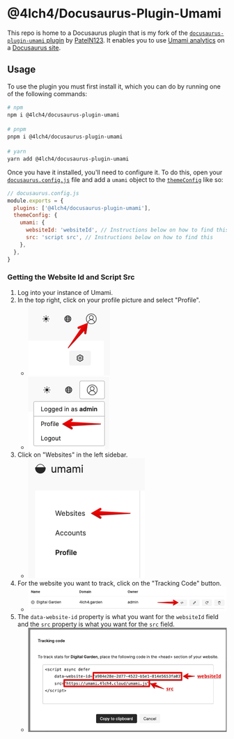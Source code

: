 # @4lch4/Docusaurus-Plugin-Umami

This repo is home to a Docusaurus plugin that is my fork of the [`docusaurus-plugin-umami` plugin][0] by [PatelN123][1]. It enables you to use [Umami analytics][2] on a [Docusaurus site][3].

## Usage

To use the plugin you must first install it, which you can do by running one of the following commands:

```bash
# npm
npm i @4lch4/docusaurus-plugin-umami

# pnpm
pnpm i @4lch4/docusaurus-plugin-umami

# yarn
yarn add @4lch4/docusaurus-plugin-umami
```

Once you have it installed, you'll need to configure it. To do this, open your [`docusaurus.config.js`][4] file and add a `umami` object to the [`themeConfig`][5] like so:

```js
// docusaurus.config.js
module.exports = {
  plugins: ['@4lch4/docusaurus-plugin-umami'],
  themeConfig: {
    umami: {
      websiteId: 'websiteId', // Instructions below on how to find this
      src: 'script src', // Instructions below on how to find this
    },
  },
}
```

### Getting the Website Id and Script Src

1. Log into your instance of Umami.
2. In the top right, click on your profile picture and select "Profile".
   - ![Screenshot 0](./img/Screenshot-0.png)
   - ![Screenshot 1](./img/Screenshot-1.png)
3. Click on "Websites" in the left sidebar.
   - ![Screenshot 2](./img/Screenshot-2.png)
4. For the website you want to track, click on the "Tracking Code" button.
   - ![Screenshot 3](./img/Screenshot-3.png)
5. The `data-website-id` property is what you want for the `websiteId` field and the `src` property is what you want for the `src` field.
   - ![Screenshot 4](./img/Screenshot-4.png)

[0]: https://github.com/PatelN123/docusaurus-plugin-umami
[1]: https://github.com/PatelN123
[2]: https://umami.is
[3]: https://docusaurus.io
[4]: https://docusaurus.io/docs/api/docusaurus-config
[5]: https://docusaurus.io/docs/api/docusaurus-config#themeConfig
